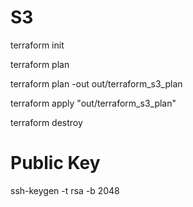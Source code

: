 # S3

terraform init

terraform plan

terraform plan -out out/terraform_s3_plan

terraform apply "out/terraform_s3_plan"

terraform destroy

# Public Key

ssh-keygen -t rsa -b 2048